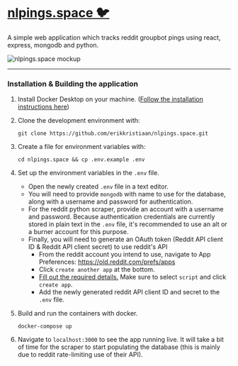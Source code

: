 # [nlpings.space 🐦](https://nlpings.space)

A simple web application which tracks reddit groupbot pings using react, express, mongodb and python.

![nlpings.space mockup](https://user-images.githubusercontent.com/8892722/175808915-822d28cb-9ff3-46ee-9bec-ef6bcb044ad4.png)

---

### Installation & Building the application
1. Install Docker Desktop on your machine. ([Follow the installation instructions here](https://docs.docker.com/get-docker/))

2. Clone the development environment with:
    ```
    git clone https://github.com/erikkristiaan/nlpings.space.git
    ```

3. Create a file for environment variables with:
     ```
     cd nlpings.space && cp .env.example .env
     ```

4. Set up the environment variables in the `.env` file.
    - Open the newly created `.env` file in a text editor.
    - You will need to provide `mongodb` with name to use for the database, along with a username and password for authentication.
    - For the reddit python scraper, provide an account with a username and password. Because authentication credentials are currently stored in plain text in the `.env` file, it's recommended to use an alt or a burner account for this purpose.
    - Finally, you will need to generate an OAuth token (Reddit API client ID & Reddit API client secret) to use reddit's API
        - From the reddit account you intend to use, navigate to App Preferences: https://old.reddit.com/prefs/apps
        - Click `create another app` at the bottom.
        - [Fill out the required details.](https://i.imgur.com/4QbEmu7.png) Make sure to select `script` and click `create app`.
        - Add the newly generated reddit API client ID and secret to the `.env` file.

3. Build and run the containers with docker.
    ```
    docker-compose up
    ```

4. Navigate to `localhost:3000` to see the app running live. It will take a bit of time for the scraper to start populating the database (this is mainly due to reddit rate-limiting use of their API).
